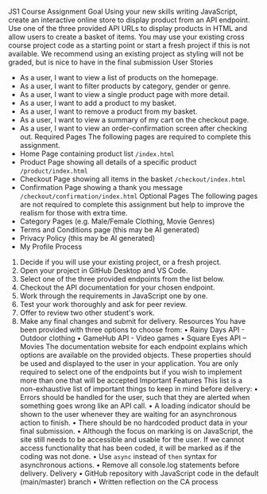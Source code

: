 JS1 Course Assignment
Goal
Using your new skills writing JavaScript, create an interactive online store to display
product from an API endpoint. Use one of the three provided API URLs to display
products in HTML and allow users to create a basket of items.
You may use your existing cross course project code as a starting point or start a
fresh project if this is not available. We recommend using an existing project as
styling will not be graded, but is nice to have in the final submission
User Stories
- As a user, I want to view a list of products on the homepage.
- As a user, I want to filter products by category, gender or genre.
- As a user, I want to view a single product page with more detail.
- As a user, I want to add a product to my basket.
- As a user, I want to remove a product from my basket.
- As a user, I want to view a summary of my cart on the checkout page.
- As a user, I want to view an order-confirmation screen after checking out.
Required Pages
The following pages are required to complete this assignment.
- Home Page containing product list `/index.html`
- Product Page showing all details of a specific product `/product/index.html`
- Checkout Page showing all items in the basket `/checkout/index.html`
- Confirmation Page showing a thank you message
`/checkout/confirmation/index.html`
Optional Pages
The following pages are not required to complete this assignment but help to
improve the realism for those with extra time.
- Category Pages (e.g. Male/Female Clothing, Movie Genres)
- Terms and Conditions page (this may be AI generated)
- Privacy Policy (this may be AI generated)
- My Profile
Process
1. Decide if you will use your existing project, or a fresh project.
2. Open your project in GitHub Desktop and VS Code.
3. Select one of the three provided endpoints from the list below.
4. Checkout the API documentation for your chosen endpoint.
5. Work through the requirements in JavaScript one by one.
6. Test your work thoroughly and ask for peer review.
7. Offer to review two other student's work.
8. Make any final changes and submit for delivery.
Resources
You have been provided with three options to choose from:
• Rainy Days API - Outdoor clothing
• GameHub API - Video games
• Square Eyes API – Movies
The documentation website for each endpoint explains which options are available
on the provided objects. These properties should be used and displayed to the user
in your application. You are only required to select one of the endpoints but if you
wish to implement more than one that will be accepted
Important Features
This list is a non-exhaustive list of important things to keep in mind before delivery:
• Errors should be handled for the user, such that they are alerted when something
goes wrong like an API call.
• A loading indicator should be shown to the user whenever they are waiting for an
asynchronous action to finish.
• There should be no hardcoded product data in your final submission.
• Although the focus on marking is on JavaScript, the site still needs to be accessible
and usable for the user. If we cannot access functionality that has been coded, it will
be marked as if the coding was not done.
• Use `async` instead of `then` syntax for asynchronous actions.
• Remove all console.log statements before delivery.
Delivery
• GitHub repository with JavaScript code in the default (main/master) branch
• Written reflection on the CA process
